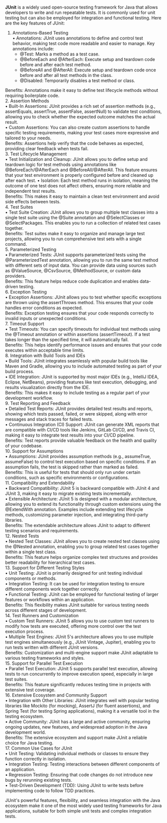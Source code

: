 **JUnit** is a widely used open-source testing framework for Java that allows developers to write and run repeatable tests. It is commonly used for unit testing but can also be employed for integration and functional testing. Here are the key features of JUnit:  

1. Annotations-Based Testing  
    • Annotations: JUnit uses annotations to define and control test behavior, making test code more readable and easier to manage. Key annotations include:  
    - @Test: Marks a method as a test case.  
    - @BeforeEach and @AfterEach: Execute setup and teardown code before and after each test method.  
    - @BeforeAll and @AfterAll: Execute setup and teardown code once before and after all test methods in the class.  
    - @Disabled: Temporarily disables a test method or class.  

Benefits: Annotations make it easy to define test lifecycle methods without requiring boilerplate code.  
2. Assertion Methods  
    • Built-In Assertions: JUnit provides a rich set of assertion methods (e.g., assertEquals, assertTrue, assertFalse, assertNull) to validate test conditions, allowing you to check whether the expected outcome matches the actual result.  
    • Custom Assertions: You can also create custom assertions to handle specific testing requirements, making your test cases more expressive and tailored to your needs.  
Benefits: Assertions help verify that the code behaves as expected, providing clear feedback when tests fail.  
3. Test Lifecycle Management  
    • Test Initialization and Cleanup: JUnit allows you to define setup and teardown logic for test methods using annotations like @BeforeEach/@AfterEach and @BeforeAll/@AfterAll. This feature ensures that your test environment is properly configured before and cleaned up after each test.
    • Isolation: Each test method runs in isolation, meaning the outcome of one test does not affect others, ensuring more reliable and independent test results.  
Benefits: This makes it easy to maintain a clean test environment and avoid side effects between tests.  
4. Test Suites  
    • Test Suite Creation: JUnit allows you to group multiple test classes into a single test suite using the @Suite annotation and @SelectClasses or @SelectPackages. This enables you to run a collection of related test cases together.  
Benefits: Test suites make it easy to organize and manage large test projects, allowing you to run comprehensive test sets with a single command.  
5. Parameterized Testing  
    • Parameterized Tests: JUnit supports parameterized tests using the @ParameterizedTest annotation, allowing you to run the same test method with different sets of input data. You can provide data using sources such as @ValueSource, @CsvSource, @MethodSource, or custom data providers.  
Benefits: This feature helps reduce code duplication and enables data-driven testing.  
6. Exception Testing  
    • Exception Assertions: JUnit allows you to test whether specific exceptions are thrown using the assertThrows method. This ensures that your code handles error conditions as expected.  
Benefits: Exception testing ensures that your code responds correctly to invalid inputs or unexpected conditions.  
7. Timeout Support  
    • Test Timeouts: You can specify timeouts for individual test methods using the @Timeout annotation or within assertions (assertTimeout). If a test takes longer than the specified time, it will automatically fail.  
Benefits: This helps identify performance issues and ensures that your code executes within acceptable time limits.  
8. Integration with Build Tools and IDEs  
    • Build Tools: JUnit integrates seamlessly with popular build tools like Maven and Gradle, allowing you to include automated testing as part of your build process.  
    • IDE Integration: JUnit is supported by most major IDEs (e.g., IntelliJ IDEA, Eclipse, NetBeans), providing features like test execution, debugging, and results visualization directly from the IDE.  
Benefits: This makes it easy to include testing as a regular part of your development workflow.  
9. Test Reporting and Feedback  
    • Detailed Test Reports: JUnit provides detailed test results and reports, showing which tests passed, failed, or were skipped, along with error messages and stack traces for failed tests.  
    • Continuous Integration (CI) Support: JUnit can generate XML reports that are compatible with CI/CD tools like Jenkins, GitLab CI/CD, and Travis CI, making it easy to integrate test results into your CI/CD pipeline.  
Benefits: Test reports provide valuable feedback on the health and quality of your codebase.  
10.   Support for Assumptions  
    • Assumptions: JUnit provides assumption methods (e.g., assumeTrue, assumeFalse) to control test execution based on specific conditions. If an assumption fails, the test is skipped rather than marked as failed.  
Benefits: This is useful for tests that should only run under certain conditions, such as specific environments or configurations.  
11.   Compatibility and Extendability  
    • Backward Compatibility: JUnit 5 is backward compatible with JUnit 4 and JUnit 3, making it easy to migrate existing tests incrementally.  
    • Extensible Architecture: JUnit 5 is designed with a modular architecture, allowing you to extend its functionality through custom extensions using the @ExtendWith annotation. Examples include extending test lifecycle methods, customizing parameter injection, and integrating third-party libraries.  
Benefits: The extendable architecture allows JUnit to adapt to different testing scenarios and requirements.  
12.   Nested Tests  
    • Nested Test Classes: JUnit allows you to create nested test classes using the @Nested annotation, enabling you to group related test cases together within a single test class.  
Benefits: This feature helps organize complex test structures and provides better readability for hierarchical test cases.  
13.   Support for Different Testing Styles  
    • Unit Testing: JUnit is primarily designed for unit testing individual components or methods.  
    • Integration Testing: It can be used for integration testing to ensure different components work together correctly.  
    • Functional Testing: JUnit can be employed for functional testing of larger features or workflows within an application.  
Benefits: This flexibility makes JUnit suitable for various testing needs across different stages of development.  
14.   Test Runners and Customization  
    • Custom Test Runners: JUnit 5 allows you to use custom test runners to modify how tests are executed, offering more control over the test execution process.  
    • Multiple Test Engines: JUnit 5's architecture allows you to use multiple test engines simultaneously (e.g., JUnit Vintage, Jupiter), enabling you to run tests written with different JUnit versions.  
Benefits: Customization and multi-engine support make JUnit adaptable to various testing frameworks and styles.  
15.   Support for Parallel Test Execution  
    • Parallel Test Execution: JUnit 5 supports parallel test execution, allowing tests to run concurrently to improve execution speed, especially in large test suites.  
Benefits: This feature significantly reduces testing time in projects with extensive test coverage.  
16.   Extensive Ecosystem and Community Support  
    • Integration with Other Libraries: JUnit integrates well with popular testing libraries like Mockito (for mocking), AssertJ (for fluent assertions), and Spring Test (for testing Spring applications), making it a versatile tool in the testing ecosystem.  
    • Active Community: JUnit has a large and active community, ensuring ongoing updates, new features, and widespread adoption in the Java development world.  
Benefits: The extensive ecosystem and support make JUnit a reliable choice for Java testing.  
17.  Common Use Cases for JUnit  
    • Unit Testing: Validating individual methods or classes to ensure they function correctly in isolation.  
    • Integration Testing: Testing interactions between different components of an application.  
    • Regression Testing: Ensuring that code changes do not introduce new bugs by rerunning existing tests.  
    • Test-Driven Development (TDD): Using JUnit to write tests before implementing code to follow TDD practices.  

JUnit's powerful features, flexibility, and seamless integration with the Java ecosystem make it one of the most widely used testing frameworks for Java applications, suitable for both simple unit tests and complex integration tests.  
